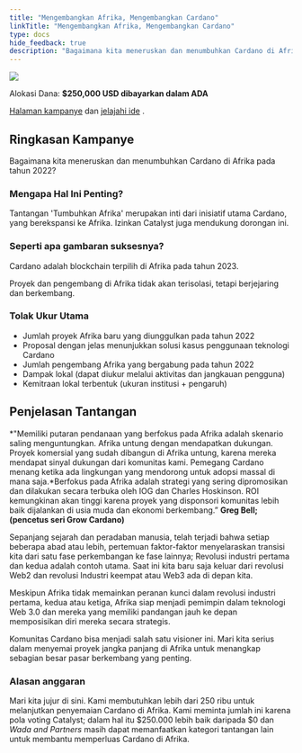 ```yaml
---
title: "Mengembangkan Afrika, Mengembangkan Cardano"
linkTitle: "Mengembangkan Afrika, Mengembangkan Cardano"
type: docs
hide_feedback: true
description: "Bagaimana kita meneruskan dan menumbuhkan Cardano di Afrika pada tahun 2022?"
---
```


<img src="https://cardano.ideascale.com/community-library/accounts/93/936143/Public/10-Grow-Africa-Grow-Cardano-1daa76.png" class="">

Alokasi Dana: **$250,000 USD dibayarkan dalam ADA**

[Halaman kampanye](https://cardano.ideascale.com/c/idea/384227) dan [jelajahi ide](https://cardano.ideascale.com/c/campaigns/26442/stage/all/ideas/unspecified) .

## Ringkasan Kampanye

Bagaimana kita meneruskan dan menumbuhkan Cardano di Afrika pada tahun 2022?

### Mengapa Hal Ini Penting?

Tantangan 'Tumbuhkan Afrika' merupakan inti dari inisiatif utama Cardano, yang berekspansi ke Afrika. Izinkan Catalyst juga mendukung dorongan ini.

### Seperti apa gambaran suksesnya?

Cardano adalah blockchain terpilih di Afrika pada tahun 2023.

Proyek dan pengembang di Afrika tidak akan terisolasi, tetapi berjejaring dan berkembang.

### Tolak Ukur Utama

- Jumlah proyek Afrika baru yang diunggulkan pada tahun 2022
- Proposal dengan jelas menunjukkan solusi kasus penggunaan teknologi Cardano
- Jumlah pengembang Afrika yang bergabung pada tahun 2022
- Dampak lokal (dapat diukur melalui aktivitas dan jangkauan pengguna)
- Kemitraan lokal terbentuk (ukuran institusi + pengaruh)

## Penjelasan Tantangan

*"Memiliki putaran pendanaan yang berfokus pada Afrika adalah skenario saling menguntungkan. Afrika untung dengan mendapatkan dukungan. Proyek komersial yang sudah dibangun di Afrika untung, karena mereka mendapat sinyal dukungan dari komunitas kami. Pemegang Cardano menang ketika ada lingkungan yang mendorong untuk adopsi massal di mana saja.*Berfokus pada Afrika adalah strategi yang sering dipromosikan dan dilakukan secara terbuka oleh IOG dan Charles Hoskinson. ROI kemungkinan akan tinggi karena proyek yang disponsori komunitas lebih baik dijalankan di usia muda dan ekonomi berkembang.” **Greg Bell; (pencetus seri Grow Cardano)**

Sepanjang sejarah dan peradaban manusia, telah terjadi bahwa setiap beberapa abad atau lebih, pertemuan faktor-faktor menyelaraskan transisi kita dari satu fase perkembangan ke fase lainnya; Revolusi industri pertama dan kedua adalah contoh utama. Saat ini kita baru saja keluar dari revolusi Web2 dan revolusi Industri keempat atau Web3 ada di depan kita.

Meskipun Afrika tidak memainkan peranan kunci dalam revolusi industri pertama, kedua atau ketiga, Afrika siap menjadi pemimpin dalam teknologi Web 3.0 dan mereka yang memiliki pandangan jauh ke depan memposisikan diri mereka secara strategis.

Komunitas Cardano bisa menjadi salah satu visioner ini. Mari kita serius dalam menyemai proyek jangka panjang di Afrika untuk menangkap sebagian besar pasar berkembang yang penting.

### Alasan anggaran

Mari kita jujur di sini. Kami membutuhkan lebih dari 250 ribu untuk melanjutkan penyemaian Cardano di Afrika. Kami meminta jumlah ini karena pola voting Catalyst; dalam hal itu $250.000 lebih baik daripada $0 dan <i>Wada and Partners</i> masih dapat memanfaatkan kategori tantangan lain untuk membantu memperluas Cardano di Afrika.
